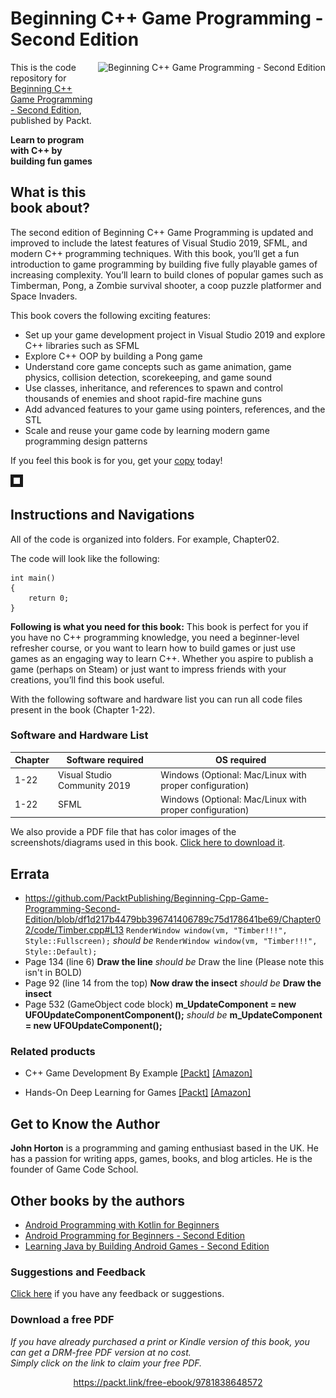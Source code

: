 


# Beginning C++ Game Programming - Second Edition

<a href="https://www.packtpub.com/game-development/beginning-c-20-game-programming-second-edition?utm_source=github&utm_medium=repository&utm_campaign=9781838648572"><img src="https://www.packtpub.com/media/catalog/product/cache/4cdce5a811acc0d2926d7f857dceb83b/9/7/9781838648572-original.png" alt="Beginning C++ Game Programming - Second Edition" height="256px" align="right"></a>

This is the code repository for [Beginning C++ Game Programming - Second Edition](https://www.packtpub.com/game-development/beginning-c-20-game-programming-second-edition?utm_source=github&utm_medium=repository&utm_campaign=9781838648572), published by Packt.

**Learn to program with C++ by building fun games**

## What is this book about?
The second edition of Beginning C++ Game Programming is updated and improved to include the latest features of Visual Studio 2019, SFML, and modern C++ programming techniques. With this book, you’ll get a fun introduction to game programming by building five fully playable games of increasing complexity. You’ll learn to build clones of popular games such as Timberman, Pong, a Zombie survival shooter, a coop puzzle platformer and Space Invaders.

This book covers the following exciting features: 
* Set up your game development project in Visual Studio 2019 and explore C++ libraries such as SFML
* Explore C++ OOP by building a Pong game
* Understand core game concepts such as game animation, game physics, collision detection, scorekeeping, and game sound
* Use classes, inheritance, and references to spawn and control thousands of enemies and shoot rapid-fire machine guns
* Add advanced features to your game using pointers, references, and the STL
* Scale and reuse your game code by learning modern game programming design patterns

If you feel this book is for you, get your [copy](https://www.amazon.com/dp/1838648577) today!

<a href="https://www.packtpub.com/?utm_source=github&utm_medium=banner&utm_campaign=GitHubBanner"><img src="https://raw.githubusercontent.com/PacktPublishing/GitHub/master/GitHub.png" alt="https://www.packtpub.com/" border="5" /></a>

## Instructions and Navigations
All of the code is organized into folders. For example, Chapter02.

The code will look like the following:
```
int main()
{
    return 0;
}
```

**Following is what you need for this book:**
This book is perfect for you if you have no C++ programming knowledge, you need a beginner-level refresher course, or you want to learn how to build games or just use games as an engaging way to learn C++. Whether you aspire to publish a game (perhaps on Steam) or just want to impress friends with your creations, you’ll find this book useful.	

With the following software and hardware list you can run all code files present in the book (Chapter 1-22).

### Software and Hardware List

| Chapter  | Software required                   | OS required                        |
| -------- | ------------------------------------| -----------------------------------|
| 1-22     | Visual Studio Community 2019        | Windows (Optional: Mac/Linux with proper configuration) |
| 1-22     | SFML                                | Windows (Optional: Mac/Linux with proper configuration) |

We also provide a PDF file that has color images of the screenshots/diagrams used in this book. [Click here to download it](https://static.packt-cdn.com/downloads/9781838648572_ColorImages.pdf).

## Errata
* https://github.com/PacktPublishing/Beginning-Cpp-Game-Programming-Second-Edition/blob/df1d217b4479bb396741406789c75d178641be69/Chapter02/code/Timber.cpp#L13
  `RenderWindow window(vm, "Timber!!!", Style::Fullscreen);` _should be_ `RenderWindow window(vm, "Timber!!!", Style::Default);`
* Page 134 (line 6) **Draw the line** _should be_ Draw the line  (Please note this isn't in BOLD)
* Page 92 (line 14 from the top) **Now draw the insect** _should be_ **Draw the insect** 
* Page 532 (GameObject code block) **m_UpdateComponent = new UFOUpdateComponentComponent();** _should be_ **m_UpdateComponent = new UFOUpdateComponent();**

### Related products <Other books you may enjoy>
* C++ Game Development By Example [[Packt]](https://www.packtpub.com/web-development/c-game-development-example?utm_source=github&utm_medium=repository&utm_campaign=9781789535303) [[Amazon]](https://www.amazon.com/dp/1789535301)

* Hands-On Deep Learning for Games [[Packt]](https://www.packtpub.com/game-development/hands-deep-learning-games?utm_source=github&utm_medium=repository&utm_campaign=9781788994071) [[Amazon]](https://www.amazon.com/dp/1788994078)

## Get to Know the Author
**John Horton** is a programming and gaming enthusiast based in the UK. He has a passion for writing apps, games, books, and blog articles. He is the founder of Game Code School.

## Other books by the authors
* [Android Programming with Kotlin for Beginners](https://www.packtpub.com/application-development/android-programming-kotlin-beginners?utm_source=github&utm_medium=repository&utm_campaign=9781789615401)
* [Android Programming for Beginners - Second Edition](https://www.packtpub.com/application-development/android-programming-beginners-second-edition?utm_source=github&utm_medium=repository&utm_campaign=9781789538502)
* [Learning Java by Building Android Games - Second Edition](https://www.packtpub.com/game-development/learning-java-building-android-games-second-edition?utm_source=github&utm_medium=repository&utm_campaign=9781788839150)

### Suggestions and Feedback
[Click here](https://docs.google.com/forms/d/e/1FAIpQLSdy7dATC6QmEL81FIUuymZ0Wy9vH1jHkvpY57OiMeKGqib_Ow/viewform) if you have any feedback or suggestions.
### Download a free PDF

 <i>If you have already purchased a print or Kindle version of this book, you can get a DRM-free PDF version at no cost.<br>Simply click on the link to claim your free PDF.</i>
<p align="center"> <a href="https://packt.link/free-ebook/9781838648572">https://packt.link/free-ebook/9781838648572 </a> </p>
